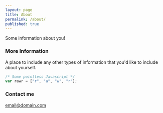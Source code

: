 ```yaml
---
layout: page
title: About
permalink: /about/
published: true
---
```



Some information about you!

### More Information
A place to include any other types of information that you'd like to include about yourself.
```javascript
/* Some pointless Javascript */
var rawr = ["r", "a", "w", "r"];
```
### Contact me

[email@domain.com](mailto:email@domain.com)
